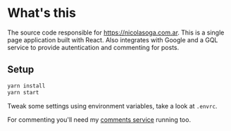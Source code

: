 # What's this

The source code responsible for https://nicolasoga.com.ar.
This is a single page application built with React.
Also integrates with Google and a GQL service to provide autentication and commenting for posts.

## Setup

~~~bash
yarn install
yarn start
~~~

Tweak some settings using environment variables, take a look at `.envrc`.

For commenting you'll need my [comments service](https://github.com/Nicolas-Oga/comments_service) running too.

